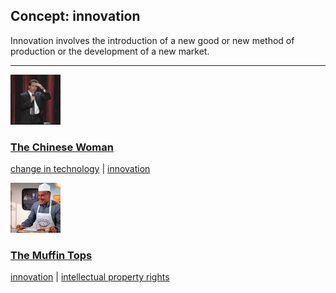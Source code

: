 ## Concept: innovation

Innovation involves the introduction of a new good or new method of production or the development of a new market.

<hr>
<div class="clip-listing">
<img src="media/icons/chinese_woman.jpg" alt="The Chinese Woman icon">

### [The Chinese Woman](../../clip/58/)

[change in technology](/concept/change-in-technology/) | [innovation](/concept/innovation/)
</div>

<div class="clip-listing">
<img src="media/icons/muffin_tops_clip2__.jpg" alt="The Muffin Tops icon">

### [The Muffin Tops](../../clip/85/)

[innovation](/concept/innovation/) | [intellectual property rights](/concept/intellectual-property-rights/)
</div>

